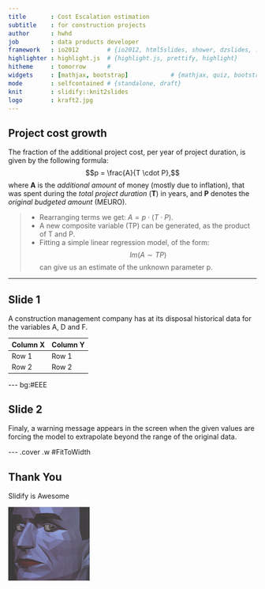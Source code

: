 ```yaml
---
title       : Cost Escalation estimation 
subtitle    : for construction projects
author      : hwhd
job         : data products developer
framework   : io2012        # {io2012, html5slides, shower, dzslides, ...}
highlighter : highlight.js  # {highlight.js, prettify, highlight}
hitheme     : tomorrow      # 
widgets     : [mathjax, bootstrap]            # {mathjax, quiz, bootstrap}
mode        : selfcontained # {standalone, draft}
knit        : slidify::knit2slides
logo        : kraft2.jpg
---
```


## Project  cost growth 

The fraction of the additional project cost, per year of project duration, is given by the following formula:
  $$p = \frac{A}{T \cdot P},$$ 
where **A** is the *additional amount* of money (mostly due to inflation), that was spent during the *total project duration* (**T**) in years, and **P** denotes the *original budgeted amount* (MEURO). 

> - Rearranging terms we get: $A = p \cdot (T \cdot P).$
> - A new composite variable (TP) can be generated, as the product of T and P.
> - Fitting a simple linear regression model, of the form:
$$lm(A \sim TP)$$
can give us an estimate of the unknown parameter p.


<style>
strong {
  font-weight: bold;
}
em {
  font-style: italic;
}
</style>

--- 

## Slide 1

A construction management company has at its disposal historical data for the variables A, D and F.

Column X | Column Y
---------|---------
Row 1    |  Row 1
Row 2    |  Row 2


--- bg:#EEE

## Slide 2

<div class="alert alert-info">
<p>Finaly, a warning message appears in the screen when the given values are forcing the model to extrapolate beyond the range of the original data.</p>
</div>


--- .cover .w #FitToWidth

## Thank You

 Slidify is Awesome
 
<img src="assets/img/kraft3.bmp" />

